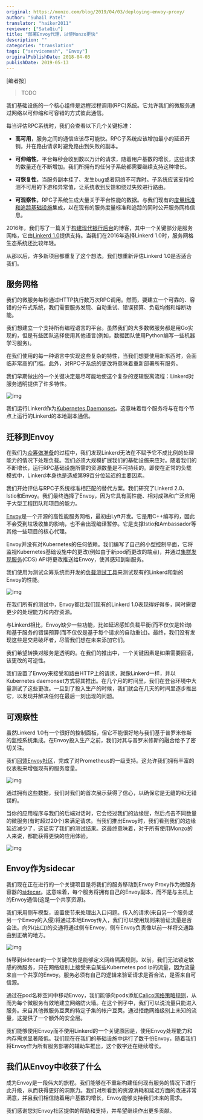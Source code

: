 ```yaml
---
original: https://monzo.com/blog/2019/04/03/deploying-envoy-proxy/
author: "Suhail Patel"
translator: "haiker2011"
reviewer: ["SataQiu"]
title: "部署Envoy代理，以使Monzo更快"
description: ""
categories: "translation"
tags: ["servicemesh", "Envoy"]
originalPublishDate: 2018-04-03
publishDate: 2019-05-13
---
```


[编者按]

> TODO

我们基础设施的一个核心组件是远程过程调用(RPC)系统。它允许我们的微服务通过网络以可伸缩和可容错的方式彼此通信。

每当评估RPC系统时，我们会查看以下几个关键标准：

- **高可用**，服务之间的通信应该尽可能快。RPC子系统应该增加最小的延迟开销，并在路由请求时避免路由到失败的副本。

- **可伸缩性**，平台每秒会收到数以万计的请求，随着用户基数的增长，这些请求的数量还在不断增加。我们所拥有的任何子系统都需要继续支持这种增长。

- **可恢复性**，当服务副本挂了、发生bug或者网络不可靠时。子系统应该支持检测不可用的下游和异常值，让系统收到反馈和绕过失败进行路由。

- **可观察性**，RPC子系统生成大量关于平台性能的数据。与我们现有的[度量标准和追踪基础设施](https://monzo.com/blog/2018/07/27/how-we-monitor-monzo/)集成，以在现有的服务度量标准和追踪的同时公开服务网格信息。

2016年，我们写了一篇关于[构建现代银行后台](https://monzo.com/blog/2016/09/19/building-a-modern-bank-backend/)的博客，其中一个关键部分是服务网格，它由[Linkerd 1.0](https://linkerd.io/1/overview/)提供支持。当我们在2016年选择Linkerd 1.0时，服务网格生态系统还比较年轻。

从那以后，许多新项目都重复了这个想法。我们想重新评估Linkerd 1.0是否适合我们。

## 服务网格

我们的微服务每秒通过HTTP执行数万次RPC调用。然而，要建立一个可靠的、容错的分布式系统，我们需要服务发现、自动重试、错误预算、负载均衡和熔断功能。

我们想建立一个支持所有编程语言的平台。虽然我们的大多数微服务都是用Go实现的，但是有些团队选择使用其他语言(例如，数据团队使用Python编写一些机器学习服务)。

在我们使用的每一种语言中实现这些复杂的特性，当我们想要使用新东西时，会面临非常高的门槛。此外，对RPC子系统的更改将意味着重新部署所有服务。

我们早期做出的一个关键决定是尽可能地使这个复杂的逻辑脱离流程：Linkerd对服务透明提供了许多特性。

![img](./envoy-blog-1.png)

我们运行Linkerd作为[Kubernetes Daemonset](https://kubernetes.io/docs/concepts/workloads/controllers/daemonset/)。这意味着每个服务将与在每个节点上运行的Linkerd的本地副本通信。

## 迁移到Envoy

在我们为[众筹做准备](https://monzo.com/blog/2019/01/15/crowdfunding-technology-testing/)的过程中，我们发现Linkerd无法在不赋予它不成比例的处理能力的情况下处理负载。我们必须大规模扩展我们的基础设施来应对。随着我们的不断增长，运行RPC基础设施所需的资源数量是不可持续的。即使在正常的负载模式中，Linkerd本身也是造成第99百分位延迟的主要因素。

我们开始评估与RPC子系统标准相匹配的替代方案。我们研究了Linkerd 2.0、Istio和Envoy。我们最终选择了Envoy，因为它具有高性能、相对成熟和广泛应用于大型工程团队和项目的能力。

[Envoy](https://www.envoyproxy.io/)是一个开源的高性能服务网格，最初由Lyft开发。它是用C++编写的，因此不会受到垃圾收集的影响，也不会出现编译暂停。它是支撑Istio和Ambassador等其他一些项目的核心代理。

Envoy并没有对Kubernetes的任何依赖。我们编写了自己的小型控制平面，它将监视Kubernetes基础设施中的更改(例如由于新pod而更改的端点)，并通过[集群发现服务](https://www.envoyproxy.io/docs/envoy/latest/configuration/cluster_manager/cds)(CDS) API将更改推送给Envoy，使其感知到新服务。

我们使用为测试众筹系统而开发的[负载测试工具](https://monzo.com/blog/2019/01/15/crowdfunding-technology-testing/)来测试现有的Linkerd和新的Envoy的性能。

![img](./envoy-blog-2.png)

在我们所有的测试中，Envoy都比我们现有的Linkerd 1.0表现得好得多，同时需要更少的处理能力和内存资源。

与Linkerd相比，Envoy缺少一些功能，比如延迟感知负载平衡(而不仅仅是轮询)和基于服务的错误预算(而不仅仅是基于每个请求的自动重试)。最终，我们没有发现这些是交易破坏者，尽管我们想在未来添加它们。

我们希望转换对服务是透明的。在我们的推出中，一个关键因素是如果需要回滚，该更改的可逆性。

我们设置了Envoy来接受和路由HTTP上的请求，就像Linkerd一样，并以Kubernetes daemonset方式将其推出。在几个月的时间里，我们在登台环境中大量测试了这些更改。一旦到了投入生产的时候，我们就会在几天的时间里逐步推出它，以发现并解决任何在最后一刻出现的问题。

## 可观察性

虽然Linkerd 1.0有一个很好的控制面板，但它不能很好地与我们基于普罗米修斯的监控系统集成。在Envoy投入生产之前，我们对其与普罗米修斯的融合给予了密切关注。

我们[回馈Envoy社区](https://github.com/envoyproxy/envoy/pulls?utf8=%E2%9C%93&q=is%3Apr+author%3Asuhailpatel+)，完成了对Prometheus的一级支持。这允许我们拥有丰富的仪表板来增强现有的服务度量。

![img](./envoy-blog-3.png)

通过拥有这些数据，我们对我们的首次展示获得了信心，以确保它是无缝的和无错误的。

当你的应用程序与我们的后端对话时，它会经过我们的边缘层，然后点击不同数量的微服务(有时超过20个)来满足请求。当我们推出Envoy时，我们看到我们的边缘延迟减少了，这证实了我们的测试结果。这最终意味着，对于所有使用Monzo的人来说，都能获得更快的应用体验。

![img](./envoy-blog-4.png)

## Envoy作为sidecar

我们现在正在进行的一个关键项目是将我们的服务移动到Envoy Proxy作为微服务容器的[sidecar](https://kubernetes.io/docs/concepts/workloads/pods/pod-overview/)。这意味着，每个服务将拥有自己的Envoy副本，而不是与主机上的Envoy通信(这是一个共享资源)。

我们采用侧车模型，设置使节来处理出入口问题。传入的请求(来自另一个服务或另一个Envoy的入侵)将通过本地Envoy传入，我们可以使用规则来验证流量是否合法。向外(出口)的交通将通过侧车Envoy，侧车Envoy负责像以前一样将交通路由到正确的地方。

![img](./envoy-blog-5.png)

转移到sidecar的一个关键优势是能够定义网络隔离规则。以前，我们无法锁定敏感的微服务，只在网络级别上接受来自某些Kubernetes pod ip的流量，因为流量来自一个共享的Envoy。服务必须有自己的逻辑来验证请求是否合法，是否来自可信源。

通过在pod名称空间中移动Envoy，我们能够向pods添加[Calico网络策略规则](https://docs.projectcalico.org/v3.5/reference/calicoctl/resources/networkpolicy)，从而为每个微服务有效地建立网络防火墙。在这个例子中，我们可以说流量只能进入服务。来自其他微服务豆荚的特定子集的帐户豆荚。通过拒绝网络级别上未知的流量，这提供了一个额外的安全层。

我们能够使用Envoy而不使用Linkerd的一个关键原因是，使用Envoy处理能力和内存需求显著降低。我们现在在我们的基础设施中运行了数千份Envoy，随着我们将Envoy作为所有服务部署的辅助车推出，这个数字还在继续增长。

## 我们从Envoy中收获了什么

成为Envoy是一段伟大的旅程。我们能够在不重新构建任何现有服务的情况下进行此升级，从而获得更好的洞察力。我们对所看到的资源消耗和延迟方面的改进非常满意，并且我们相信随着用户基数的增长，Envoy能够支持我们未来的需求。

我们感谢您对Envoy社区提供的帮助和支持，并希望继续作出更多贡献。